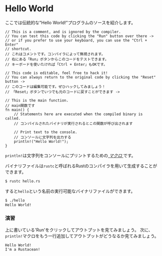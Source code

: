 # Hello World

<!--
This is the source code of the traditional Hello World program.
-->
ここでは伝統的な"Hello World!"プログラムのソースを紹介します。　

```rust,editable
// This is a comment, and is ignored by the compiler.
// You can test this code by clicking the "Run" button over there ->
// or if you prefer to use your keyboard, you can use the "Ctrl + Enter"
// shortcut.
// これはコメントです。コンパイラによって無視されます。
// 右にある「Run」ボタンからこのコードをテストできます。
// キーボードを使いたければ「Ctrl + Enter」もOKです。

// This code is editable, feel free to hack it!
// You can always return to the original code by clicking the "Reset" button ->
// このコードは編集可能です。ぜひハックしてみましょう！
// 「Reset」ボタンでいつでも元のコードに戻すことができます ->

// This is the main function.
// main関数です
fn main() {
    // Statements here are executed when the compiled binary is called.
    // コンパイルされたバイナリが実行されるとこの関数が呼び出されます

    // Print text to the console.
    // コンソールに文字列を出力する
    println!("Hello World!");
}
```

<!--
`println!` is a [*macro*][macros] that prints text to the
console.
-->
`println!`は文字列をコンソールにプリントするための[ *マクロ* ][macros]です。

<!--
A binary can be generated using the Rust compiler: `rustc`.
-->
バイナリファイルは`rustc`と呼ばれるRustのコンパイラを用いて生成することができます。

```bash
$ rustc hello.rs
```

<!--
`rustc` will produce a `hello` binary that can be executed.
-->
すると`hello`という名前の実行可能なバイナリファイルができます。

```bash
$ ./hello
Hello World!
```

<!--
### Activity
-->
### 演習

<!--
Click 'Run' above to see the expected output. Next, add a new
line with a second `println!` macro so that the output shows:
-->
上に書いている'Run'をクリックしてアウトプットを見てみましょう。
次に、`println!`マクロをもう一行追加してアウトプットがどうなるか見てみましょう。

```text
Hello World!
I'm a Rustacean!
```

[macros]: macros.md
